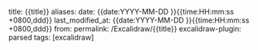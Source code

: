 title: {{title}}
aliases: 
date: {{date:YYYY-MM-DD }}{{time:HH:mm:ss +0800,ddd}} 
last_modified_at:  {{date:YYYY-MM-DD }}{{time:HH:mm:ss +0800,ddd}} 
from: 
permalink: /Excalidraw/{{title}}
excalidraw-plugin: parsed
tags: [excalidraw]